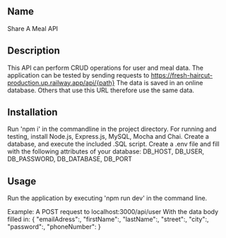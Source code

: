 ## Name
Share A Meal API

## Description
This API can perform CRUD operations for user and meal data.
The application can be tested by sending requests to https://fresh-haircut-production.up.railway.app/api/{path}
The data is saved in an online database. Others that use this URL therefore use the same data.

## Installation
Run 'npm i' in the commandline in the project directory.
For running and testing, install Node.js, Express.js, MySQL, Mocha and Chai.
Create a database, and execute the included .SQL script. 
Create a .env file and fill with the following attributes of your database:
DB_HOST, DB_USER, DB_PASSWORD, DB_DATABASE, DB_PORT

## Usage
Run the application by executing 'npm run dev' in the command line.

Example:
A POST request to localhost:3000/api/user
With the data body filled in:
{
    "emailAdress":,
    "firstName":,
    "lastName":,
    "street":,
    "city":,
    "password":,
    "phoneNumber":
}
